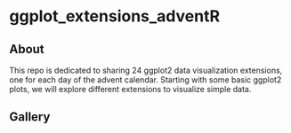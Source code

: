 # ggplot_extensions_adventR

## About
This repo is dedicated to sharing 24 ggplot2 data visualization extensions, one for each day of the advent calendar. Starting with some basic ggplot2 plots, we will explore different extensions to visualize simple data.

## Gallery
